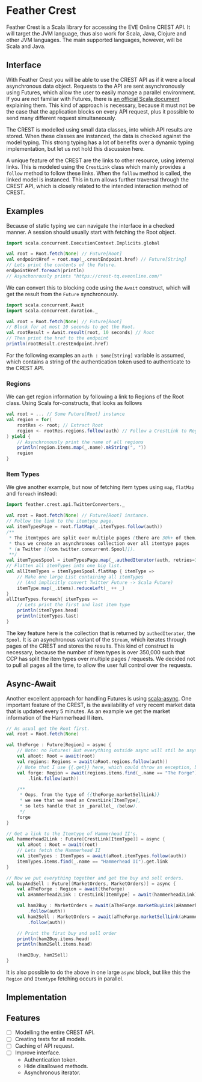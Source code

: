 Feather Crest
=============
Feather Crest is a Scala library for accessing the EVE Online CREST API.
It will target the JVM language, thus also work for Scala, Java, Clojure and other JVM languages.
The main supported languages, however, will be Scala and Java.

## Interface
With Feather Crest you will be able to use the CREST API as if it were a local asynchronous data object.
Requests to the API are sent asynchronously using Futures,
which allow the user to easily manage a parallel environment.
If you are not familiar with Futures, there is [an official Scala document](http://docs.scala-lang.org/overviews/core/futures.html) explaining them.
This kind of approach is necessary,
because it must not be the case that the application blocks on every API request,
plus it possible to send many different request simultaneously.

The CREST is modelled using small data classes, into which API results are stored.
When these classes are instanced, the data is checked against the model typing.
This strong typing has a lot of benefits over a dynamic typing implementation,
but let us not hold this discussion here.

A unique feature of the CREST are the links to other resource, using internal links.
This is modeled using the `CrestLink` class which mainly provides a `follow` method to follow these links.
When the `follow` method is called, the linked model is instanced.
This in turn allows further traversal through the CREST API,
which is closely related to the intended interaction method of CREST.

## Examples
Because of static typing we can navigate the interface in a checked manner.
A session should usually start with fetching the Root object.
```scala
import scala.concurrent.ExecutionContext.Implicits.global

val root = Root.fetch(None) // Future[Root]
val endpointHref = root.map(_.crestEndpoint.href) // Future[String]
// Lets print the contents of the Future.
endpointHref.foreach(println)
// Asynchonrously prints "https://crest-tq.eveonline.com/"
```

We can convert this to blocking code using the `Await` construct,
which will get the result from the `Future` synchronously.
```scala
import scala.concurrent.Await
import scala.concurrent.duration._

val root = Root.fetch(None) // Future[Root]
// Block for at most 10 seconds to get the Root.
val rootResult = Await.result(root, 10 seconds) // Root
// Then print the href to the endpoint
println(rootResult.crestEndpoint.href)
```

For the following examples an `auth : Some[String]` variable is assumed,
which contains a string of the authentication token used to authenticate to the CREST API.

### Regions
We can get region information by following a link to Regions of the Root class.
Using Scala for-constructs, that looks as follows
```scala
val root = ... // Some Future[Root] instance
val region = for(
	rootRes <- root; // Extract Root
	region <- rootRes.regions.follow(auth) // Follow a CrestLink to Regions
) yield {
	// Asynchronously print the name of all regions
	println(region.items.map(_.name).mkString(", "))
	region
}
```

### Item Types
We give another example, but now of fetching item types using `map`, `flatMap` and `foreach` instead:
```scala
import feather.crest.api.TwitterConverters._

val root = Root.fetch(None) // Future[Root] instance.
// Follow the link to the itemtype page.
val itemTypesPage = root.flatMap(_.itemTypes.follow(auth))
/**
 * The itemtypes are split over multiple pages (there are 30k+ of them),
 * thus we create an asynchronous collection over all itemtype pages
 * (a Twitter [[com.twitter.concurrent.Spool]]).
 **/
val itemTypesSpool = itemTypesPage.map(_.authedIterator(auth, retries=3))
// Flatten all itemTypes into one big list.
val allItemTypes = itemTypesSpool.flatMap { itemType =>
	// Make one large List containing all itemTypes
	// (And implicitly convert Twitter Future -> Scala Future)
	itemType.map(_.items).reduceLeft(_ ++ _)
}
allItemTypes.foreach{ itemTypes =>
	// Lets print the first and last item type
	println(itemTypes.head)
	println(itemTypes.last)
}
```
The key feature here is the collection that is returned by `authedIterator`, the `Spool`.
It is an asynchronous variant of the `Stream`, which iterates through pages of the CREST and stores the results.
This kind of construct is necessary, because the number of item types is over 350,000
such that CCP has split the item types over multiple pages / requests.
We decided not to pull all pages all the time, to allow the user full control over the requests.

## Async-Await
Another excellent approach for handling Futures is using [scala-async](https://github.com/scala/async).
One important feature of the CREST, is the availability of very recent market data
that is updated every 5 minutes.
As an example we get the market information of the Hammerhead II item.
```scala
// As usual get the Root first.
val root = Root.fetch(None)

val theForge : Future[Region] = async {
	// Note: no Futures! But everything outside async will stil be asynchronous.
	val aRoot: Root = await(root)
	val regions: Regions = await(aRoot.regions.follow(auth))
	// Note that I use {{.get}} here, which could throw an exception, but simplifies this example.
	val forge: Region = await(regions.items.find(_.name == "The Forge").get
		.link.follow(auth))

	/**
	 * Oops, from the type of {{theForge.marketSellLink}}
	 * we see that we need an CrestLink[ItemType],
	 * so lets handle that in _parallel_ (below).
	 */
	forge
}

// Get a link to the Itemtype of Hammerhead II's.
val hammerhead2Link : Future[CrestLink[ItemType]] = async {
	val aRoot : Root = await(root)
	// Lets fetch the Hammerhead II
	val itemTypes : ItemTypes = await(aRoot.itemTypes.follow(auth))
	itemTypes.items.find(_.name == "Hammerhead II").get.link
}

// Now we put everything together and get the buy and sell orders.
val buyAndSell : Future[(MarketOrders, MarketOrders)] = async {
	val aTheForge : Region = await(theForge)
	val aHammerhead2Link : CrestLink[ItemType] = await(hammerhead2Link)

	val ham2Buy : MarketOrders = await(aTheForge.marketBuyLink(aHammerhead2Link)
		.follow(auth))
	val ham2Sell : MarketOrders = await(aTheForge.marketSellLink(aHammerhead2Link)
		.follow(auth))

	// Print the first buy and sell order
	println(ham2Buy.items.head)
	println(ham2Sell.items.head)

	(ham2Buy, ham2Sell)
}
```

It is also possible to do the above in one large `async` block,
but like this the `Region` and `Itemtype` fetching occurs in parallel.

## Implementation

## Features
- [ ] Modelling the entire CREST API.
- [ ] Creating tests for all models.
- [ ] Caching of API request.
- [ ] Improve interface.
	- Authentication token.
	- Hide disallowed methods.
	- Asynchronous iterator.
